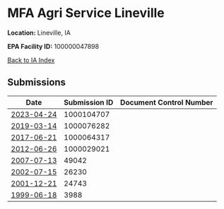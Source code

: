 # MFA Agri Service Lineville

**Location:** Lineville, IA

**EPA Facility ID:** 100000047898

[Back to IA Index](../../index.md)

## Submissions

| Date | Submission ID | Document Control Number |
|------|--------------|-------------------------|
| [2023-04-24](submissions/1000104707.md) | 1000104707 |  |
| [2019-03-14](submissions/1000076282.md) | 1000076282 |  |
| [2017-06-21](submissions/1000064317.md) | 1000064317 |  |
| [2012-06-26](submissions/1000029021.md) | 1000029021 |  |
| [2007-07-13](submissions/49042.md) | 49042 |  |
| [2002-07-15](submissions/26230.md) | 26230 |  |
| [2001-12-21](submissions/24743.md) | 24743 |  |
| [1999-06-18](submissions/3988.md) | 3988 |  |
